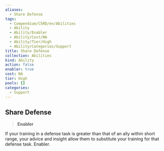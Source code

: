 ```yaml
---
aliases:
  - Share Defense
tags:
  - Compendium/CSRD/en/Abilities
  - Ability
  - Ability/Enabler
  - Ability/Cost/NA
  - Ability/Tier/High
  - Ability/Categories/Support
title: Share Defense
collection: Abilities
kind: Ability
action: false
enabler: true
cost: NA
tier: High
pools: []
categories:
  - Support
---
```

## Share Defense  
>**Enabler**
  
If your training in a defense task is greater than that of an ally within short range, your advice and insight allow them to substitute your training for that defense task. Enabler.